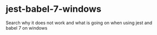 # jest-babel-7-windows
Search why it does not work and what is going on when using jest and babel 7 on windows
